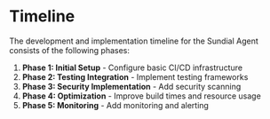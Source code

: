 # Timeline

The development and implementation timeline for the Sundial Agent consists of the following phases:

1. **Phase 1: Initial Setup** - Configure basic CI/CD infrastructure
2. **Phase 2: Testing Integration** - Implement testing frameworks
3. **Phase 3: Security Implementation** - Add security scanning
4. **Phase 4: Optimization** - Improve build times and resource usage
5. **Phase 5: Monitoring** - Add monitoring and alerting